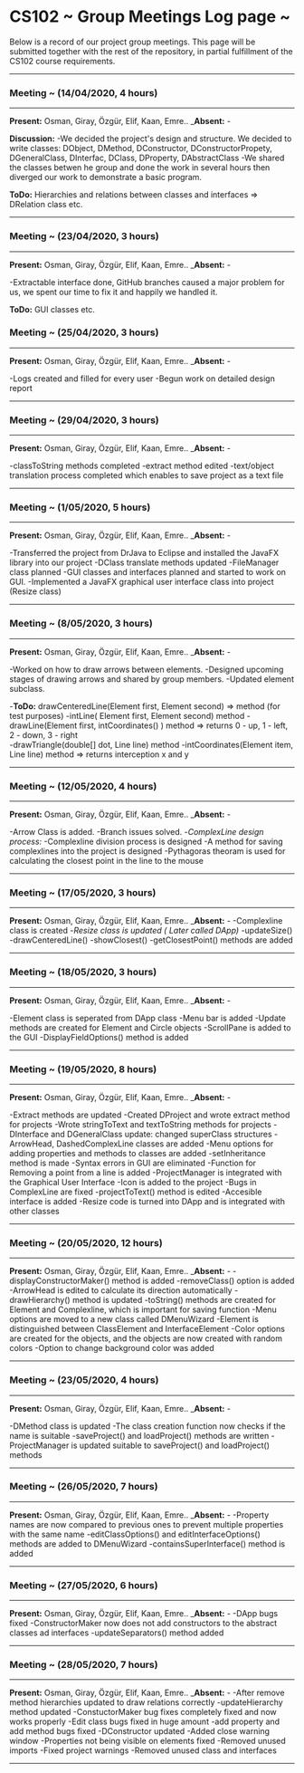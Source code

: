 # CS102 ~ Group Meetings Log page ~

Below is a record of our project group meetings. This page will be submitted together with the rest of the repository, in partial fulfillment of the CS102 course requirements.

****
### Meeting ~ (14/04/2020, 4 hours)
****
**Present:** Osman, Giray, Özgür, Elif, Kaan, Emre..   _**Absent:** -

**Discussion:** 
-We decided the project's design and structure. We decided to write classes: DObject, DMethod, DConstructor, DConstructorPropety,
DGeneralClass, DInterfac, DClass, DProperty, DAbstractClass
-We shared the classes betwen he group and done the work in several hours then diverged our work to demonstrate a basic program. 

**ToDo:** Hierarchies and relations between classes and interfaces => DRelation class etc.

****
### Meeting ~ (23/04/2020, 3 hours)
****
**Present:** Osman, Giray, Özgür, Elif, Kaan, Emre..   _**Absent:** -

-Extractable interface done, GitHub branches caused a major problem for us, we spent our time to fix it and happily we handled it. 

**ToDo:** GUI classes etc.

### Meeting ~ (25/04/2020, 3 hours)
****
**Present:** Osman, Giray, Özgür, Elif, Kaan, Emre..   _**Absent:** -

-Logs created and filled for every user
-Begun work on detailed design report
****

### Meeting ~ (29/04/2020, 3 hours)
****
**Present:** Osman, Giray, Özgür, Elif, Kaan, Emre..   _**Absent:** -

-classToString methods completed
-extract method edited
-text/object translation process completed which enables to save project as a text file 
****

### Meeting ~ (1/05/2020, 5 hours)
****
**Present:** Osman, Giray, Özgür, Elif, Kaan, Emre..   _**Absent:** -

-Transferred the project from DrJava to Eclipse and installed the JavaFX library into our project
-DClass translate methods updated
-FileManager class planned
-GUI classes and interfaces planned and started to work on GUI.
-Implemented a JavaFX graphical user interface class into project (Resize class) 
****

### Meeting ~ (8/05/2020, 3 hours)
****
**Present:** Osman, Giray, Özgür, Elif, Kaan, Emre..   _**Absent:** -

-Worked on how to draw arrows between elements. 
-Designed upcoming stages of drawing arrows and shared by group members.
-Updated element subclass.

-**ToDo:** drawCenteredLine(Element first, Element second) => method (for test purposes)
	  -intLine( Element first, Element second) method
	  -drawLine(Element first, intCoordinates() ) method => returns 0 - up, 1 - left, 2 - down, 3 - right  
	  -drawTriangle(double[] dot, Line line) method
	  -intCoordinates(Element item, Line line) method => returns interception x and y 
****

### Meeting ~ (12/05/2020, 4 hours)
****
**Present:** Osman, Giray, Özgür, Elif, Kaan, Emre..   _**Absent:** -

-Arrow Class is added.
-Branch issues solved.
-*ComplexLine design process:*
	-Complexline division process is designed
	-A method for saving complexlines into the project is designed
	-Pythagoras theoram is used for calculating the closest point in the line to the mouse
****

### Meeting ~ (17/05/2020, 3 hours)
****
**Present:** Osman, Giray, Özgür, Elif, Kaan, Emre..   _**Absent:** -
-Complexline class is created
-*Resize class is updated ( Later called DApp)*
	-updateSize() 
	-drawCenteredLine()
	-showClosest()
	-getClosestPoint() methods are added

****

### Meeting ~ (18/05/2020, 3 hours)
****
**Present:** Osman, Giray, Özgür, Elif, Kaan, Emre..   _**Absent:** -

-Element class is seperated from DApp class
-Menu bar is added
-Update methods are created for Element and Circle objects
-ScrollPane is added to the GUI
-DisplayFieldOptions() method is added
****

### Meeting ~ (19/05/2020, 8 hours)
****
**Present:** Osman, Giray, Özgür, Elif, Kaan, Emre..   _**Absent:** -

-Extract methods are updated
-Created DProject and wrote extract method for projects
-Wrote stringToText and textToString methods for projects
-DInterface and DGeneralClass update: changed superClass structures
-ArrowHead, DashedComplexLine classes are added
-Menu options for adding properties and methods to classes are added
-setInheritance method is made
-Syntax errors in GUI are eliminated
-Function for Removing a point from a line is added
-ProjectManager is integrated with the Graphical User Interface
-Icon is added to the project
-Bugs in ComplexLine are fixed
-projectToText() method is edited
-Accesible interface is added
-Resize code is turned into DApp and is integrated with other classes

****

### Meeting ~ (20/05/2020, 12 hours)
****
**Present:** Osman, Giray, Özgür, Elif, Kaan, Emre..   _**Absent:** -
-displayConstructorMaker() method is added
-removeClass() option is added
-ArrowHead is edited to calculate its direction automatically
-drawHierarchy() method is updated
-toString() methods are created for Element and Complexline, which is important for saving function
-Menu options are moved to a new class called DMenuWizard
-Element is distinguished between ClassElement and InterfaceElement
-Color options are created for the objects, and the objects are now created with random colors
-Option to change background color was added

****

### Meeting ~ (23/05/2020, 4 hours)
****
**Present:** Osman, Giray, Özgür, Elif, Kaan, Emre..   _**Absent:** -

-DMethod class is updated
-The class creation function now checks if the name is suitable
-saveProject() and loadProject() methods are written
-ProjectManager is updated suitable to saveProject() and loadProject() methods

****

### Meeting ~ (26/05/2020, 7 hours)
****
**Present:** Osman, Giray, Özgür, Elif, Kaan, Emre..   _**Absent:** -
-Property names are now compared to previous ones to prevent multiple properties with the same name 
-editClassOptions() and editInterfaceOptions() methods are added to DMenuWizard
-containsSuperInterface() method is added
****

### Meeting ~ (27/05/2020, 6 hours)
****
**Present:** Osman, Giray, Özgür, Elif, Kaan, Emre..   _**Absent:** -
-DApp bugs fixed
-ConstructorMaker now does not add constructors to the abstract classes ad interfaces
-updateSeparators() method added
****

### Meeting ~ (28/05/2020, 7 hours)
****
**Present:** Osman, Giray, Özgür, Elif, Kaan, Emre..   _**Absent:** -
-After remove method hierarchies updated to draw relations correctly
-updateHierarchy method updated
-ConstuctorMaker bug fixes completely fixed and now works properly 
-Edit class bugs fixed in huge amount
-add property and add method bugs fixed
-DConstructor updated
-Added close warning window
-Properties not being visible on elements fixed
-Removed unused imports
-Fixed project warnings
-Removed unused class and interfaces
****